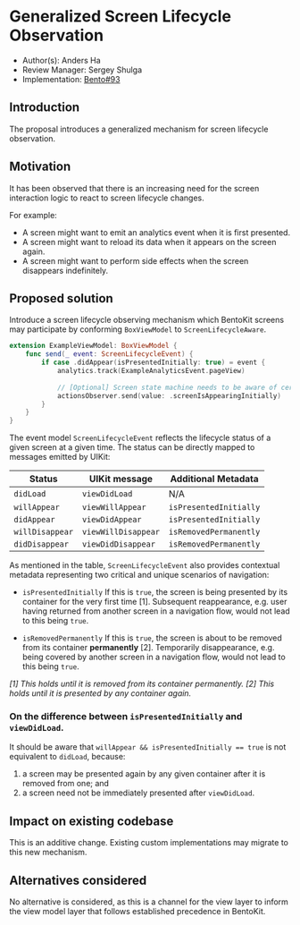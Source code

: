 # Generalized Screen Lifecycle Observation

* Author(s): Anders Ha
* Review Manager: Sergey Shulga
* Implementation: [Bento#93](https://github.com/Babylonpartners/Bento/pull/93)

## Introduction

The proposal introduces a generalized mechanism for screen lifecycle observation.

## Motivation

It has been observed that there is an increasing need for the screen interaction logic to react to screen lifecycle changes.

For example:

* A screen might want to emit an analytics event when it is first presented.
* A screen might want to reload its data when it appears on the screen again.
* A screen might want to perform side effects when the screen disappears indefinitely.

## Proposed solution

Introduce a screen lifecycle observing mechanism which BentoKit screens may participate by conforming `BoxViewModel` to `ScreenLifecycleAware`.

```swift
extension ExampleViewModel: BoxViewModel {
    func send(_ event: ScreenLifecycleEvent) {
        if case .didAppear(isPresentedInitially: true) = event {
            analytics.track(ExampleAnalyticsEvent.pageView)
                   
            // [Optional] Screen state machine needs to be aware of certain lifecycle changes.
            actionsObserver.send(value: .screenIsAppearingInitially)
        }
    }
}
```

The event model `ScreenLifecycleEvent` reflects the lifecycle status of a given screen at a given time. The status can be directly mapped to messages emitted by UIKit:

Status | UIKit message | Additional Metadata
--- | --- | ---
`didLoad` | `viewDidLoad` | N/A
`willAppear` | `viewWillAppear` | `isPresentedInitially`
`didAppear` | `viewDidAppear` | `isPresentedInitially`
`willDisappear` | `viewWillDisappear` | `isRemovedPermanently`
`didDisappear` | `viewDidDisappear` | `isRemovedPermanently`

As mentioned in the table, `ScreenLifecycleEvent` also provides contextual metadata representing two critical and unique scenarios of navigation:

* `isPresentedInitially`
   If this is `true`, the screen is being presented by its container for the very first time [1]. Subsequent reappearance, e.g. user having returned from another screen in a navigation flow, would not lead to this being `true`.

* `isRemovedPermanently`
   If this is `true`, the screen is about to be removed from its container **permanently** [2]. Temporarily disappearance, e.g. being covered by another screen in a navigation flow, would not lead to this being `true`.
   
_[1] This holds until it is removed from its container permanently._
_[2] This holds until it is presented by any container again._ 

### On the difference between `isPresentedInitially` and `viewDidLoad`.

It should be aware that `willAppear && isPresentedInitially == true` is not equivalent to `didLoad`, because:

1. a screen may be presented again by any given container after it is removed from one; and
2. a screen need not be immediately presented after `viewDidLoad`.

## Impact on existing codebase

This is an additive change. Existing custom implementations may migrate to this new mechanism.

## Alternatives considered

No alternative is considered, as this is a channel for the view layer to inform the view model layer that follows established precedence in BentoKit.

